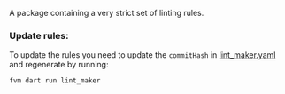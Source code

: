 A package containing a very strict set of linting rules.

### Update rules:
To update the rules you need to update the `commitHash` in [lint_maker.yaml](lint_maker.yaml) and regenerate by running:
```sh
fvm dart run lint_maker
```


